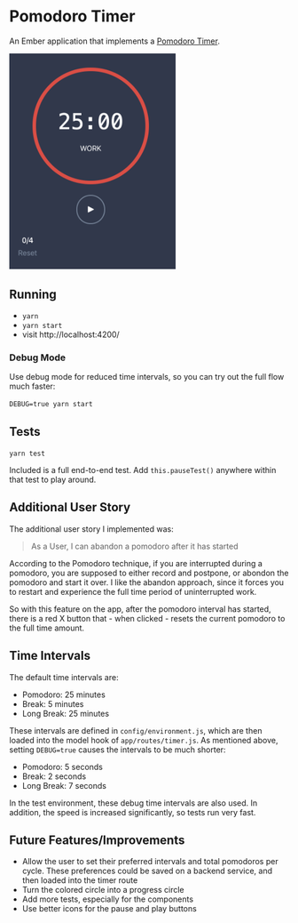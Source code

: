 # Pomodoro Timer

An Ember application that implements a [Pomodoro Timer](https://en.wikipedia.org/wiki/Pomodoro_Technique).

<img src="./readme_images/screenshot.png" alt="screen shot" width=300/>

## Running

- `yarn`
- `yarn start`
- visit http://localhost:4200/

### Debug Mode

Use debug mode for reduced time intervals, so you can try out the full flow much faster:

`DEBUG=true yarn start`

## Tests

`yarn test`

Included is a full end-to-end test.  Add `this.pauseTest()` anywhere within that test to play around.

## Additional User Story

The additional user story I implemented was:

> As a User, I can abandon a pomodoro after it has started

According to the Pomodoro technique, if you are interrupted during a pomodoro,
you are supposed to either record and postpone, or abondon the pomodoro and
start it over. I like the abandon approach, since it forces you to restart and
experience the full time period of uninterrupted work.

So with this feature on the app, after the pomodoro interval has started, there
is a red X button that - when clicked - resets the current pomodoro to the full
time amount.


## Time Intervals

The default time intervals are:

- Pomodoro: 25 minutes
- Break: 5 minutes
- Long Break: 25 minutes

These intervals are defined in `config/environment.js`, which are then loaded into
the model hook of `app/routes/timer.js`. As mentioned above, setting `DEBUG=true`
causes the intervals to be much shorter:

- Pomodoro: 5 seconds
- Break: 2 seconds
- Long Break: 7 seconds

In the test environment, these debug time intervals are also used. In addition,
the speed is increased significantly, so tests run very fast.

## Future Features/Improvements

- Allow the user to set their preferred intervals and total pomodoros per cycle.
These preferences could be saved on a backend service, and then loaded into the timer route
- Turn the colored circle into a progress circle
- Add more tests, especially for the components
- Use better icons for the pause and play buttons